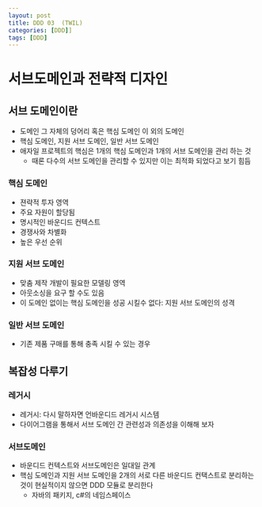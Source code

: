 ```yaml
---
layout: post
title: DDD 03  (TWIL)
categories: [DDD]]
tags: [DDD]
---
```


# 서브도메인과 전략적 디자인

## 서브 도메인이란
 - 도메인 그 자체의 덩어리 혹은 핵심 도메인 이 외의 도메인
 - 핵심 도메인, 지원 서브 도메인, 일반 서브 도메인
 - 애자일 프로젝트의 핵심은 1개의 핵심 도메인과 1개의 서브 도메인을 관리 하는 것
     - 때론 다수의 서브 도메인을 관리할 수 있지만 이는 최적화 되었다고 보기 힘듬

### 핵심 도메인
 - 젼략적 투자 영역
 - 주요 자원이 할당됨
 - 명시적인 바운디드 컨텍스트
 - 경쟁사와 차별화
 - 높은 우선 순위

### 지원 서브 도메인
 - 맞춤 제작 개발이 필요한 모델링 영역
 - 아웃소싱을 요구 할 수도 있음
 - 이 도메인 없이는 핵심 도메인을 성공 시킬수 없다: 지원 서브 도메인의 성격

### 일반 서브 도메인
 - 기존 제품 구매를 통해 충족 시킬 수 있는 경우


## 복잡성 다루기

### 레거시
 - 레거시: 다시 말하자면 언바운디드 레거시 시스템
 - 다이어그램을 통해서 서브 도메인 간 관련성과 의존성을 이해해 보자

### 서브도메인
 - 바운디드 컨텍스트와 서브도메인은 일대일 관계
 - 핵심 도메인과 지원 서브 도메인을 2개의 서로 다른 바운디드 컨택스트로 분리하는 것이 현실적이지 않으면 DDD 모듈로 분리한다
      - 자바의 패키지, c#의 네임스페이스

